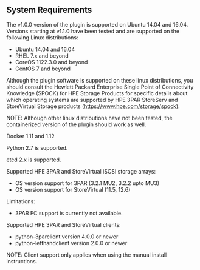 ## System Requirements

The v1.0.0 version of the plugin is supported on Ubuntu 14.04 and 16.04.
Versions starting at v1.1.0 have been tested and are supported on the following Linux distributions:

- Ubuntu 14.04 and 16.04
- RHEL 7.x and beyond
- CoreOS 1122.3.0 and beyond
- CentOS 7 and beyond

Although the plugin software is supported on these linux distributions, you should consult the Hewlett Packard Enterprise Single Point of Connectivity Knowledge (SPOCK) for HPE Storage Products for specific details about which operating systems are supported by HPE 3PAR StoreServ and StoreVirtual Storage products (https://www.hpe.com/storage/spock).

NOTE: Although other linux distributions have not been tested, the containerized version of the plugin should work as well.

Docker 1.11 and 1.12

Python 2.7 is supported.

etcd 2.x is supported.

Supported HPE 3PAR and StoreVirtual iSCSI storage arrays:

- OS version support for 3PAR (3.2.1 MU2, 3.2.2 upto MU3)
- OS version support for StoreVirtual (11.5, 12.6)

Limitations:

- 3PAR FC support is currently not available.


Supported HPE 3PAR and StoreVirtual clients:

- python-3parclient version 4.0.0 or newer
- python-lefthandclient version 2.0.0 or newer

NOTE: Client support only applies when using the manual install instructions.
